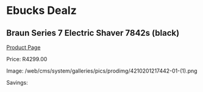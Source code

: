 
# Ebucks Dealz
## Braun Series 7 Electric Shaver 7842s (black)
[Product Page](https://www.ebucks.com/web/shop/productSelected.do?prodId=1224560181&catId=1186081080)

Price: R4299.00

Image: /web/cms/system/galleries/pics/prodimg/4210201217442-01-(1).png

Savings: 


	